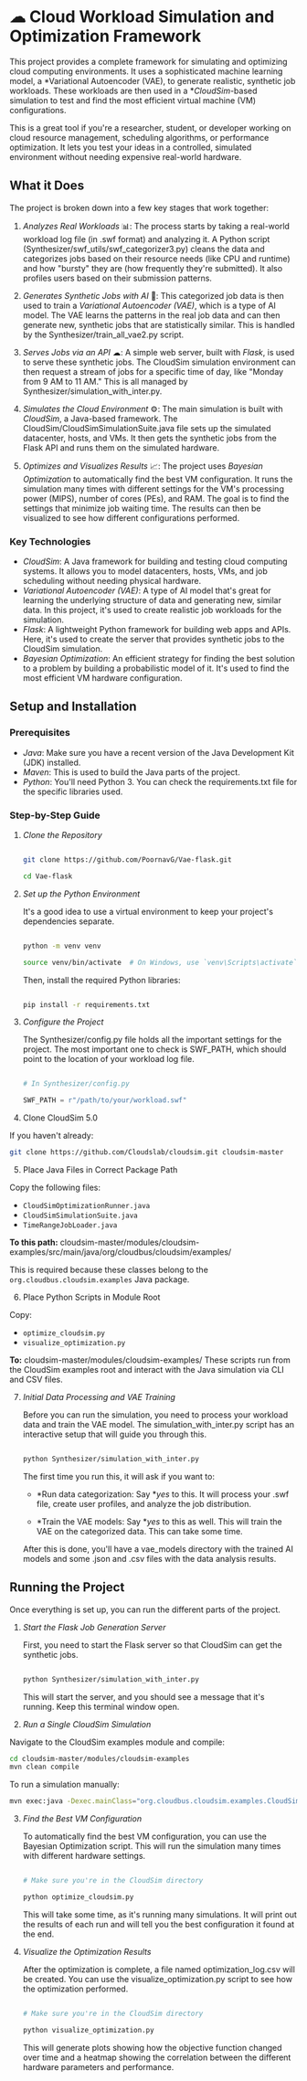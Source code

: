 # ☁ Cloud Workload Simulation and Optimization Framework

This project provides a complete framework for simulating and optimizing cloud computing environments. It uses a sophisticated machine learning model, a *Variational Autoencoder (VAE), to generate realistic, synthetic job workloads. These workloads are then used in a **CloudSim*-based simulation to test and find the most efficient virtual machine (VM) configurations.

This is a great tool if you're a researcher, student, or developer working on cloud resource management, scheduling algorithms, or performance optimization. It lets you test your ideas in a controlled, simulated environment without needing expensive real-world hardware.



## What it Does

The project is broken down into a few key stages that work together:

1.  *Analyzes Real Workloads* 📊: The process starts by taking a real-world workload log file (in .swf format) and analyzing it. A Python script (Synthesizer/swf_utils/swf_categorizer3.py) cleans the data and categorizes jobs based on their resource needs (like CPU and runtime) and how "bursty" they are (how frequently they're submitted). It also profiles users based on their submission patterns.

2.  *Generates Synthetic Jobs with AI* 🤖: This categorized job data is then used to train a *Variational Autoencoder (VAE)*, which is a type of AI model. The VAE learns the patterns in the real job data and can then generate new, synthetic jobs that are statistically similar. This is handled by the Synthesizer/train_all_vae2.py script.

3.  *Serves Jobs via an API* ☁: A simple web server, built with *Flask*, is used to serve these synthetic jobs. The CloudSim simulation environment can then request a stream of jobs for a specific time of day, like "Monday from 9 AM to 11 AM." This is all managed by Synthesizer/simulation_with_inter.py.

4.  *Simulates the Cloud Environment* ⚙: The main simulation is built with *CloudSim*, a Java-based framework. The CloudSim/CloudSimSimulationSuite.java file sets up the simulated datacenter, hosts, and VMs. It then gets the synthetic jobs from the Flask API and runs them on the simulated hardware.

5.  *Optimizes and Visualizes Results* 📈: The project uses *Bayesian Optimization* to automatically find the best VM configuration. It runs the simulation many times with different settings for the VM's processing power (MIPS), number of cores (PEs), and RAM. The goal is to find the settings that minimize job waiting time. The results can then be visualized to see how different configurations performed.


### Key Technologies

* *CloudSim*: A Java framework for building and testing cloud computing systems. It allows you to model datacenters, hosts, VMs, and job scheduling without needing physical hardware.
* *Variational Autoencoder (VAE)*: A type of AI model that's great for learning the underlying structure of data and generating new, similar data. In this project, it's used to create realistic job workloads for the simulation.
* *Flask*: A lightweight Python framework for building web apps and APIs. Here, it's used to create the server that provides synthetic jobs to the CloudSim simulation.
* *Bayesian Optimization*: An efficient strategy for finding the best solution to a problem by building a probabilistic model of it. It's used to find the most efficient VM hardware configuration.


## Setup and Installation
### Prerequisites

* *Java*: Make sure you have a recent version of the Java Development Kit (JDK) installed.
* *Maven*: This is used to build the Java parts of the project.
* *Python*: You'll need Python 3. You can check the requirements.txt file for the specific libraries used.


### Step-by-Step Guide

1.  *Clone the Repository*

    ```bash

    git clone https://github.com/PoornavG/Vae-flask.git

    cd Vae-flask

    ```



2.  *Set up the Python Environment*

    It's a good idea to use a virtual environment to keep your project's dependencies separate.



    ```bash

    python -m venv venv

    source venv/bin/activate  # On Windows, use `venv\Scripts\activate`
    ```
    

    Then, install the required Python libraries:

    ```bash

    pip install -r requirements.txt
    ```
    

3.  *Configure the Project*

    The Synthesizer/config.py file holds all the important settings for the project. The most important one to check is SWF_PATH, which should point to the location of your workload log file.

    ```python

    # In Synthesizer/config.py

    SWF_PATH = r"/path/to/your/workload.swf"

    ```


4. Clone CloudSim 5.0

If you haven't already:
```bash
git clone https://github.com/Cloudslab/cloudsim.git cloudsim-master
```

5. Place Java Files in Correct Package Path

Copy the following files:

- `CloudSimOptimizationRunner.java`
- `CloudSimSimulationSuite.java`
- `TimeRangeJobLoader.java`

**To this path:**
cloudsim-master/modules/cloudsim-examples/src/main/java/org/cloudbus/cloudsim/examples/

This is required because these classes belong to the `org.cloudbus.cloudsim.examples` Java package.


6. Place Python Scripts in Module Root

Copy:

- `optimize_cloudsim.py`
- `visualize_optimization.py`

**To:**
cloudsim-master/modules/cloudsim-examples/
These scripts run from the CloudSim examples root and interact with the Java simulation via CLI and CSV files.


7.  *Initial Data Processing and VAE Training*

    Before you can run the simulation, you need to process your workload data and train the VAE model. The simulation_with_inter.py script has an interactive setup that will guide you through this.

    ```bash

    python Synthesizer/simulation_with_inter.py

    ```

    The first time you run this, it will ask if you want to:

    * *Run data categorization: Say **yes* to this. It will process your .swf file, create user profiles, and analyze the job distribution.

    * *Train the VAE models: Say **yes* to this as well. This will train the VAE on the categorized data. This can take some time.



    After this is done, you'll have a vae_models directory with the trained AI models and some .json and .csv files with the data analysis results.



## Running the Project

Once everything is set up, you can run the different parts of the project.

1.  *Start the Flask Job Generation Server*

    First, you need to start the Flask server so that CloudSim can get the synthetic jobs.

    ```bash

    python Synthesizer/simulation_with_inter.py
    ```
    
    This will start the server, and you should see a message that it's running. Keep this terminal window open.


2.  *Run a Single CloudSim Simulation*

Navigate to the CloudSim examples module and compile:

```bash
cd cloudsim-master/modules/cloudsim-examples
mvn clean compile
```

To run a simulation manually:

```bash
mvn exec:java -Dexec.mainClass="org.cloudbus.cloudsim.examples.CloudSimOptimizationRunner"
```



3.  *Find the Best VM Configuration*

    To automatically find the best VM configuration, you can use the Bayesian Optimization script. This will run the simulation many times with different hardware settings.

    ```bash

    # Make sure you're in the CloudSim directory

    python optimize_cloudsim.py
    ```
    
    This will take some time, as it's running many simulations. It will print out the results of each run and will tell you the best configuration it found at the end.



4.  *Visualize the Optimization Results*

    After the optimization is complete, a file named optimization_log.csv will be created. You can use the visualize_optimization.py script to see how the optimization performed.

    ```bash

    # Make sure you're in the CloudSim directory

    python visualize_optimization.py
    ```
    

    This will generate plots showing how the objective function changed over time and a heatmap showing the correlation between the different hardware parameters and performance.
